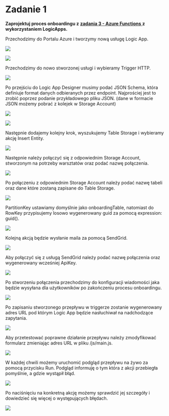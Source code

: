 # Zadanie 1

**Zaprojektuj proces onboardingu z** [**zadania 3 - Azure Functions** ](../../azure-functions/zadania/)**z wykorzystaniem LogicApps.**

Przechodzimy do Portalu Azure i tworzymy nową usługę Logic App.

![](../../.gitbook/assets/image%20%2852%29.png)

![](../../.gitbook/assets/image%20%2815%29.png)

Przechodzimy do nowo stworzonej usługi i wybieramy Trigger HTTP.

![](../../.gitbook/assets/image%20%289%29.png)

Po przejściu do Logic App Designer musimy podać JSON Schema, która definiuje format danych odbieranych przez endpoint. Najprościej jest to zrobić poprzez podanie przykładowego pliku JSON. \(dane w formacie JSON możemy pobrać z kolejek w Storage Account\)

![](../../.gitbook/assets/image%20%2876%29.png)

![](../../.gitbook/assets/image%20%2869%29.png)

Następnie dodajemy kolejny krok, wyszukujemy Table Storage i wybieramy akcję Insert Entity.

![](../../.gitbook/assets/image%20%2839%29.png)

Następnie należy połączyć się z odpowiednim Storage Account, stworzonym na potrzeby warsztatów oraz podać nazwę połączenia.

![](../../.gitbook/assets/image%20%2828%29.png)

Po połączeniu z odpowiednim Storage Account należy podać nazwę tabeli oraz dane które zostaną zapisane do Table Storage. 

![](../../.gitbook/assets/image%20%2871%29.png)

PartitionKey ustawiamy domyślnie jako onboardingTable, natomiast do RowKey przypisujemy losowo wygenerowany guid za pomocą expression: guid\(\).

![](../../.gitbook/assets/image%20%281%29.png)

Kolejną akcją będzie wysłanie maila za pomocą SendGrid. 

![](../../.gitbook/assets/image%20%2821%29.png)

Aby połączyć się z usługą SendGrid należy podać nazwę połączenia oraz wygenerowany wcześniej ApiKey.

![](../../.gitbook/assets/image%20%2863%29.png)

Po stworzeniu połączenia przechodzimy do konfiguracji wiadomości jaka będzie wysyłana dla użytkowników po zakończeniu procesu onboardingu.

![](../../.gitbook/assets/image%20%282%29.png)

Po zapisaniu stworzonego przepływu w triggerze zostanie wygenerowany adres URL pod którym Logic App będzie nasłuchiwał na nadchodzące zapytania.

![](../../.gitbook/assets/image%20%2853%29.png)

Aby przetestować poprawne działanie przepływu należy zmodyfikować formularz zmieniając adres URL w pliku /js/main.js.

![](../../.gitbook/assets/image%20%2875%29.png)

W każdej chwili możemy uruchomić podgląd przepływu na żywo za pomocą przycisku Run. Podgląd informuję o tym która z akcji przebiegła pomyślnie, a gdzie wystąpił błąd.

![](../../.gitbook/assets/image%20%2832%29.png)

Po naciśnięciu na konkretną akcję możemy sprawdzić jej szczegóły i dowiedzieć się więcej o występujących błędach.

![](../../.gitbook/assets/image%20%2860%29.png)

